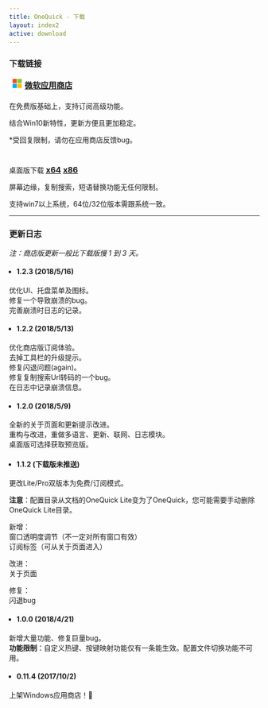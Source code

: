 ```yaml
---
title: OneQuick - 下载
layout: index2
active: download
---
```

<style>
div.dl-link a {
	font-size: 16px;
	font-weight: 700;
}
ul {
	padding-left: 15px;
}
</style>

### 下载链接

<div style="margin: 20px 0px;" class="dl-link">
	<a href="https://www.microsoft.com/store/apps/9pfn5k6qxt46" target="_blank" onclick="ga('send', 'event', 'download', 'store', 'store');">
		<img src="/img/ms-logo.png" style="height: 20px;
    margin: -3px 5px 0 6px;">微软应用商店
	</a>
</div>

在免费版基础上，支持订阅高级功能。

结合Win10新特性，更新方便且更加稳定。

 *受回复限制，请勿在应用商店反馈bug。

<br>

<div style="margin: 10px 0;" class="dl-link">
	桌面版下载
	<a href="/bin/OneQuick.{{site.stable-version}}.x64.zip" onclick="ga('send', 'event', 'download', 'desktop', 'x64');">x64</a>
	<a href="/bin/OneQuick.{{site.stable-version}}.x86.zip" onclick="ga('send', 'event', 'download', 'desktop', 'x86');">x86</a>
</div>

屏幕边缘，复制搜索，短语替换功能无任何限制。

支持win7以上系统，64位/32位版本需跟系统一致。

<hr>

<h3 id='change-log'>更新日志</h3>

*注：商店版更新一般比下载版慢 1 到 3 天。*

- #### 1.2.3 (2018/5/16)

优化UI、托盘菜单及图标。  
修复一个导致崩溃的bug。  
完善崩溃时日志的记录。  

- #### 1.2.2 (2018/5/13)

优化商店版订阅体验。  
去掉工具栏的升级提示。  
修复闪退问题(again)。  
修复复制搜索Url转码的一个bug。  
在日志中记录崩溃信息。  

- #### 1.2.0 (2018/5/9)

全新的关于页面和更新提示改进。  
重构与改进，重做多语言、更新、联网、日志模块。  
桌面版可选择获取预览版。  

- #### 1.1.2 (下载版未推送)

更改Lite/Pro双版本为免费/订阅模式。

**注意**：配置目录从文档的OneQuick Lite变为了OneQuick，您可能需要手动删除OneQuick Lite目录。

新增：  
窗口透明度调节（不一定对所有窗口有效）  
订阅标签（可从关于页面进入）  

改进：  
关于页面  

修复：  
闪退bug  

- #### 1.0.0 (2018/4/21)

新增大量功能、修复巨量bug。  
**功能限制**：自定义热键、按键映射功能仅有一条能生效。配置文件切换功能不可用。


- #### 0.11.4 (2017/10/2)

上架Windows应用商店！🎉